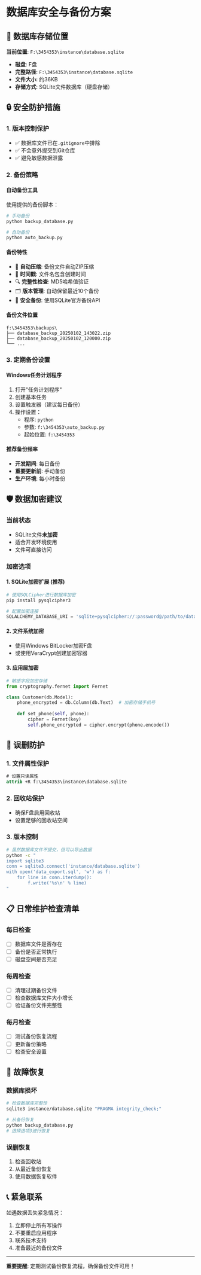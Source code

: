 # 数据库安全与备份方案

## 📍 数据库存储位置

**当前位置**: `F:\3454353\instance\database.sqlite`
- **磁盘**: F盘
- **完整路径**: `F:\3454353\instance\database.sqlite`
- **文件大小**: 约36KB
- **存储方式**: SQLite文件数据库（硬盘存储）

## 🔒 安全防护措施

### 1. 版本控制保护
- ✅ 数据库文件已在`.gitignore`中排除
- ✅ 不会意外提交到Git仓库
- ✅ 避免敏感数据泄露

### 2. 备份策略

#### 自动备份工具
使用提供的备份脚本：
```bash
# 手动备份
python backup_database.py

# 自动备份
python auto_backup.py
```

#### 备份特性
- 🔄 **自动压缩**: 备份文件自动ZIP压缩
- 📅 **时间戳**: 文件名包含创建时间
- 🔍 **完整性检查**: MD5哈希值验证
- 🗂️ **版本管理**: 自动保留最近10个备份
- 💾 **安全备份**: 使用SQLite官方备份API

#### 备份文件位置
```
f:\3454353\backups\
├── database_backup_20250102_143022.zip
├── database_backup_20250102_120000.zip
└── ...
```

### 3. 定期备份设置

#### Windows任务计划程序
1. 打开"任务计划程序"
2. 创建基本任务
3. 设置触发器（建议每日备份）
4. 操作设置：
   - 程序: `python`
   - 参数: `f:\3454353\auto_backup.py`
   - 起始位置: `f:\3454353`

#### 推荐备份频率
- **开发期间**: 每日备份
- **重要更新前**: 手动备份
- **生产环境**: 每小时备份

## 🛡️ 数据加密建议

### 当前状态
- SQLite文件**未加密**
- 适合开发环境使用
- 文件可直接访问

### 加密选项

#### 1. SQLite加密扩展 (推荐)
```python
# 使用SQLCipher进行数据库加密
pip install pysqlcipher3

# 配置加密连接
SQLALCHEMY_DATABASE_URI = 'sqlite+pysqlcipher://:password@/path/to/database.db'
```

#### 2. 文件系统加密
- 使用Windows BitLocker加密F盘
- 或使用VeraCrypt创建加密容器

#### 3. 应用层加密
```python
# 敏感字段加密存储
from cryptography.fernet import Fernet

class Customer(db.Model):
    phone_encrypted = db.Column(db.Text)  # 加密存储手机号
    
    def set_phone(self, phone):
        cipher = Fernet(key)
        self.phone_encrypted = cipher.encrypt(phone.encode())
```

## 🚨 误删防护

### 1. 文件属性保护
```cmd
# 设置只读属性
attrib +R f:\3454353\instance\database.sqlite
```

### 2. 回收站保护
- 确保F盘启用回收站
- 设置足够的回收站空间

### 3. 版本控制
```bash
# 虽然数据库文件不提交，但可以导出数据
python -c "
import sqlite3
conn = sqlite3.connect('instance/database.sqlite')
with open('data_export.sql', 'w') as f:
    for line in conn.iterdump():
        f.write('%s\n' % line)
"
```

## 📋 日常维护检查清单

### 每日检查
- [ ] 数据库文件是否存在
- [ ] 备份是否正常执行
- [ ] 磁盘空间是否充足

### 每周检查
- [ ] 清理过期备份文件
- [ ] 检查数据库文件大小增长
- [ ] 验证备份文件完整性

### 每月检查
- [ ] 测试备份恢复流程
- [ ] 更新备份策略
- [ ] 检查安全设置

## 🔧 故障恢复

### 数据库损坏
```bash
# 检查数据库完整性
sqlite3 instance/database.sqlite "PRAGMA integrity_check;"

# 从备份恢复
python backup_database.py
# 选择选项3进行恢复
```

### 误删恢复
1. 检查回收站
2. 从最近备份恢复
3. 使用数据恢复软件

## 📞 紧急联系

如遇数据丢失紧急情况：
1. 立即停止所有写操作
2. 不要重启应用程序
3. 联系技术支持
4. 准备最近的备份文件

---

**重要提醒**: 定期测试备份恢复流程，确保备份文件可用！